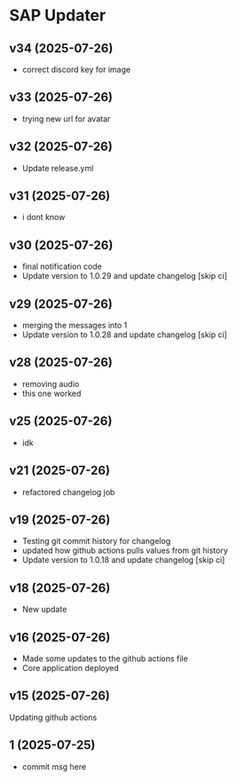 # SAP Updater

## v34 (2025-07-26)
- correct discord key for image


## v33 (2025-07-26)
- trying new url for avatar


## v32 (2025-07-26)
- Update release.yml


## v31 (2025-07-26)
- i dont know


## v30 (2025-07-26)
- final notification code
- Update version to 1.0.29 and update changelog [skip ci]


## v29 (2025-07-26)
- merging the messages into 1
- Update version to 1.0.28 and update changelog [skip ci]


## v28 (2025-07-26)
- removing audio
- this one worked


## v25 (2025-07-26)
- idk


## v21 (2025-07-26)
- refactored changelog job


## v19 (2025-07-26)
- Testing git commit history for changelog
- updated how github actions pulls values from git history
- Update version to 1.0.18 and update changelog [skip ci]


## v18 (2025-07-26)
- New update


## v16 (2025-07-26)
- Made some updates to the github actions file
- Core application deployed


## v15 (2025-07-26)
Updating github actions


## 1 (2025-07-25)
- commit msg here
